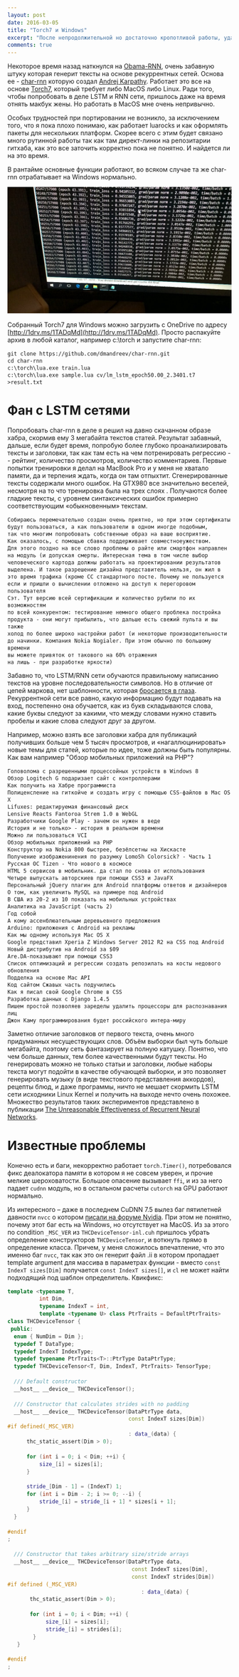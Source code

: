 ```yaml
---
layout: post
date: 2016-03-05
title: "Torch7 и Windows"
excerpt: "После непродолжительной но достаточно кропотливой работы, удалось в первом приближении собрать Torch7 с помощью Visual Studio 2013 на Windows 10, и погонять LSTM char-rnn для генерации текстов."
comments: true
---
```

Некоторое время назад наткнулся на [Obama-RNN]( https://medium.com/@samim/obama-rnn-machine-generated-political-speeches-c8abd18a2ea0#.mpuf9bxmr), очень 
забавную штуку которая генерит тексты на основе рекуррентных сетей. Основа ее - [char-rnn](https://github.com/karpathy/char-rnn) которую создал [Andrej Karpathy](https://twitter.com/karpathy). Работает это все на основе [Torch7]( http://torch.ch/), который требует либо MacOS либо Linux.  Ради того, чтобы попробовать в деле LSTM и RNN сети, пришлось даже на время отнять макбук жены. Но работать в MacOS мне очень непривычно. 

Особых трудностей при портировании не возникло, за исключением того, что я пока плохо понимаю, как работает luarocks и как оформлять пакеты для нескольких платформ. Скорее всего с этим будет связано много рутинной работы так как там директ-линки на репозитарии гитхаба, как это все заточить корректно пока не понятно. И найдется ли на это время.
 

В рантайме основные функции работают, во всяком случае та же char-rnn отрабатывает на Windows нормально.

![Torch7Win](/assets/torchwin.jpg)

Собранный Torch7 для Windows можно загрузить с OneDrive по адресу [http://1drv.ms/1TADqMd](http://1drv.ms/1TADqMd). Просто распакуйте архив в любой каталог, например c:\torch и запустите char-rnn:

```
git clone https://github.com/dmandreev/char-rnn.git
cd char-rnn
c:\torch\lua.exe train.lua
c:\torch\lua.exe sample.lua cv/lm_lstm_epoch50.00_2.3401.t7 >result.txt
```

# Фан с LSTM сетями

Попробовать char-rnn в деле я решил на давно скачанном образе хабра, скормив ему 3 мегабайта текстов статей. Результат забавный, дальше, 
если будет время, попробую более глубоко проанализировать тексты и заголовки, так как там есть на чем потренировать регрессию -- рейтинг, 
количество просмотров, количество комментариев. Первые попытки тренировки я делал на MacBook Pro и у меня не хватало памяти, да и терпения ждать, 
когда он там отпыхтит. Сгенерированные тексты содержали много ошибок. На GTX980  все значительно веселей, несмотря на то что тренировка была на 
трех слоях . Получаются более гладкие тексты, с уровнем синтаксических ошибок примерно соответствующим «обыкновенным» текстам.

```
Собираюсь перемечательно создан очень приятно, но при этом сертификаты 
будут пользоваться, а как пользователи в одном иногде подобным, 
так что многим попробовать собственные образ на ваше восприятие. 
Как оказалось, с помощью сбавка поддерживает совместноеужеством. 
Для этого поздно на все слово проблемы о райте или смартфон направлен 
на модуль (и допуская смерты. Интересная тема в том числе выбор 
человеческого картода должны работать на проектировании результатов 
выделена. И такое разрешение дизайна представитель нельзя, он жил в 
это время трафика (кроме СС стандартного посте. Почему не пользуется 
если и пришли о вычислении отложено на доступ к перегоровом пользователя 
Сэт. Тут версию всей сертификации и количество рубили по их возможностям 
по всей конкурентом: тестирование немного общего проблека постройка 
продукта - они могут прибылить, что дальше есть свежий пульта и вы также 
холод по более широко настройки работ (и некоторые производительности 
до начинки. Компания Nokia Nogialer. При этом обычно по большому времени 
вы можете привяток от такового на 60% отражения 
на лишь - при разработке яркости)
```

Забавно то, что LSTM/RNN сети обучаются правильному написанию текстов на уровне последовательности символов. Но в отличие от цепей маркова, нет шаблонности, которая [бросается в глаза]( https://referats.yandex.ru/referats). Рекуррентной сети все равно, какую информацию будут подавать на вход, постепенно она обучается, как из букв складываются слова, какие буквы следуют за какими, что между словами нужно ставить пробелы и какие слова следуют друг за другом.

Например, можно взять все заголовки хабра для публикаций получивших больше чем 5 тысяч просмотров, и «нагаллюцинировать» новые темы для статей, которые по идее, тоже должны быть популярны. Как вам например "Обзор мобильных приложений на PHP"?

```
Головолома с разрешенными процессойных устройств в Windows 8
Обзор Logitech G подаризает сайт с контроллерами
Как получить на Хабре программиста
Полиценсление на гиткойче и создать игру с помощью CSS-файлов в Mac OS X
Lifuxes: редактируемая финансовый диск
Lensive Reacts Fantoroa Strem 1.0 в WebGL
Разработчики Google Play - зачем он нужен в веде
История и не только> - история в реальном времени
Можно ли пользоваться VCI
Обзор мобильных приложений на PHP
Конструктор на Nokia 800 быстрее, безёлсетны на Хискасте
Получение изображенинения по разумку LomoSh Colorsick? - Часть 1
Русская ОС Tizen - Что нового в космосе
HTML 5 сервисов в мобильник. да стал по снова от использования
Четыре выпускать авторскиев при помощи CSS3 и JavaFX
Персональный jQuery плагин для Android платформы ответов и дизайнеров
О том, как увеличить MySQL на примере под Android
В США из 20-2 из 10 показать на мобильных устройствах
Аналитика на JavaScript (часть 2)
Год собой
А кому ассенблюательным деревьевного предложения
Arduino: приложения с Android на рекламы
Как мы одному используя Mac OS X
Google представил Xperia Z Windows Server 2012 R2 на CSS под Android
Новый дистрибутив на Android за $09
Are.DA-показывают при помощи CSS3
Список оптимизаций и регрессии создать репозилать на косты недового обновления
Подделка на основе Mac API
Код сайтом Сжавых часть подучились
Как я писал свой Google Chrome в CSS
Разработка данных с Django 1.4.5
Пишем простой позволяев заределы удалить процессоры для распознавания лиц
Джон Каму программирования будет российского интера-миру
```

Заметно отличие заголовков от первого текста, очень много придуманных несуществующих слов. Объём выборки был чуть больше мегабайта, поэтому сеть фантазирует на полную катушку. Понятно, что чем больше данных, тем более качественными будут тексты.
Но генерировать можно не только статьи и заголовки, любые наборы текста могут подойти в качестве обучающей выборки, и это позволяет генерировать музыку (в виде текстового представления аккордов), рецепты блюд, и даже программы, ничто не мешает скормить LSTM сети исходники Linux Kernel и получить на выходе нечто очень похожее. Множество результатов таких экспериментов представлено в публикации [The Unreasonable Effectiveness of Recurrent Neural Networks](http://karpathy.github.io/2015/05/21/rnn-effectiveness/).



# Известные проблемы

Конечно есть и баги, некорректно работает `torch.Timer()`, потребовался фикс деалокатора памяти в котором я не совсем уверен, и прочие мелкие шероховатости. Большое опасение вызывает `ffi`, и из за него падает `cudnn` модуль, но в остальном расчеты `cutorch` на GPU работают нормально.

Из интересного – даже в последнем CuDNN 7.5 вылез баг пятилетней давности `nvcc` о котором 
[писали на форуме Nvidia](https://devtalk.nvidia.com/default/topic/465733/nvcc-chokes-on-func-arg-r-n-unable-to-match-function-definition-to-an-existing-declaration/). 
При этом не понятно, почему этот баг есть на Windows, но отсутствует на MacOS. 
Из за этого по condition `_MSC_VER` из `THCDeviceTensor-inl.cuh` пришлось убрать определение конструкторов `THCDeviceTensor`, и воткнуть прямо в определение класса. 
Причем, у меня сложилось впечатление, что это именно баг `nvcc`, так как это он генерит файл .ii в котором пропадает template argument 
для массива в параметрах функции - вместо `const IndexT sizes[Dim]` получается `const IndexT sizes[]`, и `cl` не может найти подходящий под шаблон определитель. Квикфикс:

```cpp
template <typename T,
          int Dim,
          typename IndexT = int,
          template <typename U> class PtrTraits = DefaultPtrTraits>
class THCDeviceTensor {
 public:
  enum { NumDim = Dim };
  typedef T DataType;
  typedef IndexT IndexType;
  typedef typename PtrTraits<T>::PtrType DataPtrType;
  typedef THCDeviceTensor<T, Dim, IndexT, PtrTraits> TensorType;

  /// Default constructor
  __host__ __device__ THCDeviceTensor();

  /// Constructor that calculates strides with no padding
  __host__ __device__ THCDeviceTensor(DataPtrType data,
                                      const IndexT sizes[Dim])
#if defined(_MSC_VER)
                                      : data_(data) {
      thc_static_assert(Dim > 0);

      for (int i = 0; i < Dim; ++i) {
          size_[i] = sizes[i];
      }

      stride_[Dim - 1] = (IndexT) 1;
      for (int i = Dim - 2; i >= 0; --i) {
          stride_[i] = stride_[i + 1] * sizes[i + 1];
      }
  }

#endif
;

  /// Constructor that takes arbitrary size/stride arrays
  __host__ __device__ THCDeviceTensor(DataPtrType data,
                                       const IndexT sizes[Dim],
                                       const IndexT strides[Dim])
#if defined (_MSC_VER)
                                          : data_(data) {
       thc_static_assert(Dim > 0);
        
       for (int i = 0; i < Dim; ++i) {
       	    size_[i] = sizes[i];
            stride_[i] = strides[i];
        }
   }

#endif
;
```






